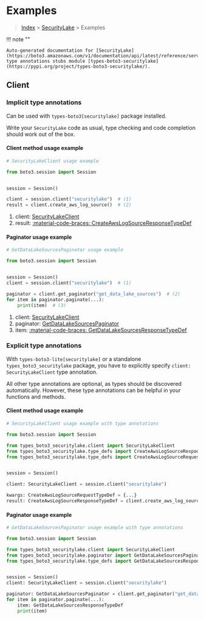# Examples

> [Index](../README.md) > [SecurityLake](./README.md) > Examples

!!! note ""

    Auto-generated documentation for [SecurityLake](https://boto3.amazonaws.com/v1/documentation/api/latest/reference/services/securitylake.html#securitylake)
    type annotations stubs module [types-boto3-securitylake](https://pypi.org/project/types-boto3-securitylake/).

## Client

### Implicit type annotations

Can be used with `types-boto3[securitylake]` package installed.

Write your `SecurityLake` code as usual,
type checking and code completion should work out of the box.


#### Client method usage example

```python
# SecurityLakeClient usage example

from boto3.session import Session


session = Session()

client = session.client("securitylake")  # (1)
result = client.create_aws_log_source()  # (2)
```

1. client: [SecurityLakeClient](./client.md)
2. result: [:material-code-braces: CreateAwsLogSourceResponseTypeDef](./type_defs.md#createawslogsourceresponsetypedef)



#### Paginator usage example

```python
# GetDataLakeSourcesPaginator usage example

from boto3.session import Session


session = Session()
client = session.client("securitylake")  # (1)

paginator = client.get_paginator("get_data_lake_sources")  # (2)
for item in paginator.paginate(...):
    print(item)  # (3)
```

1. client: [SecurityLakeClient](./client.md)
2. paginator: [GetDataLakeSourcesPaginator](./paginators.md#getdatalakesourcespaginator)
3. item: [:material-code-braces: GetDataLakeSourcesResponseTypeDef](./type_defs.md#getdatalakesourcesresponsetypedef)




### Explicit type annotations

With `types-boto3-lite[securitylake]`
or a standalone `types_boto3_securitylake` package, you have to explicitly specify `client: SecurityLakeClient` type annotation.

All other type annotations are optional, as types should be discovered automatically.
However, these type annotations can be helpful in your functions and methods.


#### Client method usage example

```python
# SecurityLakeClient usage example with type annotations

from boto3.session import Session

from types_boto3_securitylake.client import SecurityLakeClient
from types_boto3_securitylake.type_defs import CreateAwsLogSourceResponseTypeDef
from types_boto3_securitylake.type_defs import CreateAwsLogSourceRequestTypeDef


session = Session()

client: SecurityLakeClient = session.client("securitylake")

kwargs: CreateAwsLogSourceRequestTypeDef = {...}
result: CreateAwsLogSourceResponseTypeDef = client.create_aws_log_source(**kwargs)
```



#### Paginator usage example

```python
# GetDataLakeSourcesPaginator usage example with type annotations

from boto3.session import Session

from types_boto3_securitylake.client import SecurityLakeClient
from types_boto3_securitylake.paginator import GetDataLakeSourcesPaginator
from types_boto3_securitylake.type_defs import GetDataLakeSourcesResponseTypeDef


session = Session()
client: SecurityLakeClient = session.client("securitylake")

paginator: GetDataLakeSourcesPaginator = client.get_paginator("get_data_lake_sources")
for item in paginator.paginate(...):
    item: GetDataLakeSourcesResponseTypeDef
    print(item)
```




